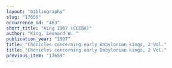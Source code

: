 ```yaml
---
layout: "bibliography"
slug: "17656"
occurrence_id: "463"
short_title: "King 1907 (CCEBK)"
author: "King, Leonard W. "
publication_year: "1907"
title: "Chonicles concerning early Babylonian kings, 2 Vol."
title: "Chonicles concerning early Babylonian kings, 2 Vol."
previous_item: "17659"
---
```

